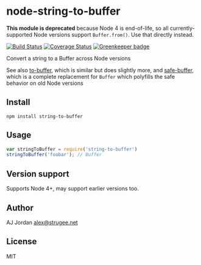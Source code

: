 # node-string-to-buffer

**This module is deprecated** because Node 4 is end-of-life, so all currently-supported Node versions support `Buffer.from()`. Use that directly instead.

[![Build Status](https://travis-ci.org/strugee/node-string-to-buffer.svg?branch=master)](https://travis-ci.org/strugee/node-string-to-buffer)
[![Coverage Status](https://coveralls.io/repos/github/strugee/node-string-to-buffer/badge.svg?branch=master)](https://coveralls.io/github/strugee/node-string-to-buffer?branch=master)
[![Greenkeeper badge](https://badges.greenkeeper.io/strugee/node-string-to-buffer.svg)](https://greenkeeper.io/)

Convert a string to a Buffer across Node versions

See also [to-buffer](https://www.npmjs.com/package/to-buffer), which is similar but does slightly more, and [safe-buffer](https://www.npmjs.com/package/safe-buffer), which is a complete replacement for `Buffer` which polyfills the safe behavior on old Node versions

## Install

```
npm install string-to-buffer
```

## Usage

```js
var stringToBuffer = require('string-to-buffer')
stringToBuffer('foobar'); // Buffer
```

## Version support

Supports Node 4+, may support earlier versions too.

## Author

AJ Jordan <alex@strugee.net>

## License

MIT
